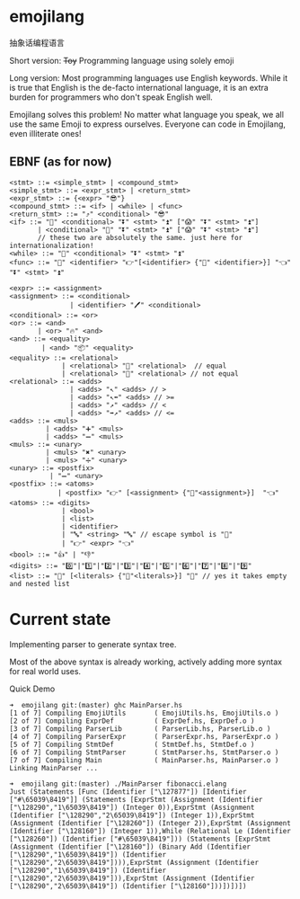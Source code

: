 # emojilang
抽象话编程语言

Short version:
~~Toy~~ Programming language using solely emoji

Long version:
Most programming languages use English keywords. While it is true that English is the de-facto international language, it is an extra burden for programmers who don't speak English well.

Emojilang solves this problem! No matter what language you speak, we all use  the same Emoji to express ourselves. Everyone can code in Emojilang, even illiterate ones!

## EBNF (as for now)
```
<stmt> ::= <simple_stmt> | <compound_stmt>
<simple_stmt> ::= <expr_stmt> | <return_stmt>
<expr_stmt> ::= {<expr> "😎"}
<compound_stmt> ::= <if> | <while> | <func>
<return_stmt> ::= "⤴️" <conditional> "😎"
<if> ::= "🤔" <conditional> "⏬" <stmt> "⏫" ["😱" "⏬" <stmt> "⏫"]
       | <conditional> "🐴" "⏬" <stmt> "⏫" ["😱" "⏬" <stmt> "⏫"]
       // these two are absolutely the same. just here for internationalization!
<while> ::= "🔁" <conditional> "⏬" <stmt> "⏫"
<func> ::= "🔣" <identifier> "👉"[<identifier> {"🔨" <identifier>}] "👈" "⏬" <stmt> "⏫"

<expr> ::= <assignment>
<assignment> ::= <conditional>
               | <identifier> "️🖊️" <conditional>
<conditional> ::= <or>
<or> ::= <and> 
       | <or> "🔥" <and>
<and> ::= <equality>
        | <and> "📦" <equality>
<equality> ::= <relational> 
             | <relational> "🙆" <relational>  // equal
             | <relational> "🙅" <relational> // not equal
<relational> ::= <adds>
               | <adds> "↖️" <adds> // >
               | <adds> "↖️⬅️" <adds> // >=
               | <adds> "↗️" <adds> // <
               | <adds> "➡️↗️" <adds> // <=
<adds> ::= <muls>
         | <adds> "➕" <muls>
         | <adds> "➖" <muls>
<muls> ::= <unary>
         | <muls> "✖️" <unary> 
         | <muls> "➗" <unary>
<unary> ::= <postfix>
          | "➖" <unary>
<postfix> ::= <atoms>
            | <postfix> "👉" [<assignment> {"🔨"<assignment>}]  "👈"
<atoms> ::= <digits>
             | <bool>
             | <list>
             | <identifier>
             | "🔤" <string> "🔤" // escape symbol is "📌"
             | "👉" <expr> "👈"
<bool> ::= "👍" | "👎"
<digits> ::= "0️⃣"|"1️⃣"|"2️⃣"|"3️⃣"|"4️⃣"|"5️⃣"|"6️⃣"|"7️⃣"|"8️⃣"|"9️⃣"
<list> ::= "🤜" [<literals> {"🔨"<literals>}] "🤛" // yes it takes empty and nested list
```

# Current state
Implementing parser to generate syntax tree.

Most of the above syntax is already working, actively adding more syntax for real world uses.

Quick Demo
```
➜  emojilang git:(master) ghc MainParser.hs 
[1 of 7] Compiling EmojiUtils       ( EmojiUtils.hs, EmojiUtils.o )
[2 of 7] Compiling ExprDef          ( ExprDef.hs, ExprDef.o )
[3 of 7] Compiling ParserLib        ( ParserLib.hs, ParserLib.o )
[4 of 7] Compiling ParserExpr       ( ParserExpr.hs, ParserExpr.o )
[5 of 7] Compiling StmtDef          ( StmtDef.hs, StmtDef.o )
[6 of 7] Compiling StmtParser       ( StmtParser.hs, StmtParser.o )
[7 of 7] Compiling Main             ( MainParser.hs, MainParser.o )
Linking MainParser ...

➜  emojilang git:(master) ./MainParser fibonacci.elang 
Just (Statements [Func (Identifier ["\127877"]) [Identifier ["#\65039\8419"]] (Statements [ExprStmt (Assignment (Identifier ["\128290","1\65039\8419"]) (Integer 0)),ExprStmt (Assignment (Identifier ["\128290","2\65039\8419"]) (Integer 1)),ExprStmt (Assignment (Identifier ["\128260"]) (Integer 2)),ExprStmt (Assignment (Identifier ["\128160"]) (Integer 1)),While (Relational Le (Identifier ["\128260"]) (Identifier ["#\65039\8419"])) (Statements [ExprStmt (Assignment (Identifier ["\128160"]) (Binary Add (Identifier ["\128290","1\65039\8419"]) (Identifier ["\128290","2\65039\8419"]))),ExprStmt (Assignment (Identifier ["\128290","1\65039\8419"]) (Identifier ["\128290","2\65039\8419"])),ExprStmt (Assignment (Identifier ["\128290","2\65039\8419"]) (Identifier ["\128160"]))])])])
```

